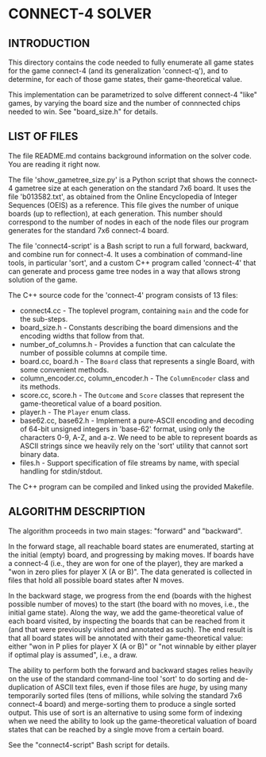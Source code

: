 
CONNECT-4 SOLVER
================

INTRODUCTION
------------

This directory contains the code needed to fully enumerate all game states for
the game connect-4 (and its generalization 'connect-q'), and to determine, for
each of those game states, their game-theoretical value.

This implementation can be parametrized to solve different connect-4 "like"
games, by varying the board size and the number of connnected chips needed
to win. See "board_size.h" for details.

LIST OF FILES
-------------

The file README.md contains background information on the solver code.
You are reading it right now.

The file 'show_gametree_size.py' is a Python script that shows the
connect-4 gametree size at each generation on the standard 7x6 board. It uses
the file 'b013582.txt', as obtained from the Online Encyclopedia of Integer
Sequences (OEIS) as a reference. This file gives the number of unique boards
(up to reflection), at each generation. This number should correspond to the
number of nodes in each of the node files our program generates for the
standard 7x6 connect-4 board.

The file 'connect4-script' is a Bash script to run a full forward, backward,
and combine run for connect-4. It uses a combination of command-line tools,
in particular 'sort', and a custom C++ program called 'connect-4' that can
generate and process game tree nodes in a way that allows strong solution of
the game.

The C++ source code for the 'connect-4' program consists of 13 files:

* connect4.cc - The toplevel program, containing `main` and the code for the sub-steps.
* board_size.h - Constants describing the board dimensions and the encoding widths that follow from that.
* number_of_columns.h - Provides a function that can calculate the number of possible columns at compile time.
* board.cc, board.h - The `Board` class that represents a single Board, with some convenient methods.
* column_encoder.cc, column_encoder.h - The `ColumnEncoder` class and its methods.
* score.cc, score.h - The `Outcome` and `Score` classes that represent the game-theoretical value of a board position.
* player.h - The `Player` enum class.
* base62.cc, base62.h - Implement a pure-ASCII encoding and decoding of 64-bit unsigned integers in 'base-62' format, using only the characters 0-9, A-Z, and a-z. We need to be able to represent boards as ASCII strings since we heavily rely on the 'sort' utility that cannot sort binary data.
* files.h - Support specification of file streams by name, with special handling for stdin/stdout.

The C++ program can be compiled and linked using the provided Makefile.

ALGORITHM DESCRIPTION
---------------------

The algorithm proceeds in two main stages: "forward" and "backward".

In the forward stage, all reachable board states are enumerated, starting at
the initial (empty) board, and progressing by making moves. If boards have a
connect-4 (i.e., they are won for one of the player), they are marked a "won
in zero plies for player X (A or B)". The data generated is collected in files
that hold all possible board states after N moves.

In the backward stage, we progress from the end (boards with the highest
possible  number of moves) to the start (the board with no moves, i.e., the
initial game state). Along the way, we add the game-theoretical value of each
board visited, by inspecting the boards that can be reached from it (and that
were previously visited and annotated as such). The end result is that all
board states will be annotated with their game-theoretical value: either "won
in P plies for player X (A or B)" or "not winnable by either player if optimal
play is assumed", i.e., a draw.

The ability to perform both the forward and backward stages relies heavily on
the use of the standard command-line tool 'sort' to do sorting and
de-duplication of ASCII text files, even if those files are *huge*, by using
many temporarily sorted files (tens of millions, while solving the standard
7x6 connect-4 board) and merge-sorting them to produce a single sorted output.
This use of sort is an alternative to using some form of indexing when we need
the ability to look up the game-theoretical valuation of board states that can
be reached by a single move from a certain board.

See the "connect4-script" Bash script for details.

